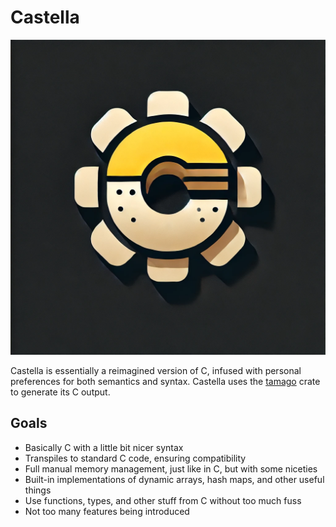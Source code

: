 # Castella

![Castella's logo](assets/logo.webp)

Castella is essentially a reimagined version of C, infused with personal preferences for both semantics and syntax. Castella uses the [tamago](https://crates.io/crates/tamago) crate to generate its C output.

## Goals

- Basically C with a little bit nicer syntax
- Transpiles to standard C code, ensuring compatibility
- Full manual memory management, just like in C, but with some niceties
- Built-in implementations of dynamic arrays, hash maps, and other useful things
- Use functions, types, and other stuff from C without too much fuss
- Not too many features being introduced
